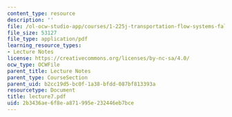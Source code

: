 ```yaml
---
content_type: resource
description: ''
file: /ol-ocw-studio-app/courses/1-225j-transportation-flow-systems-fall-2002/2b3436ae6f8ea871995e232446eb7bce_lecture7.pdf
file_size: 53127
file_type: application/pdf
learning_resource_types:
- Lecture Notes
license: https://creativecommons.org/licenses/by-nc-sa/4.0/
ocw_type: OCWFile
parent_title: Lecture Notes
parent_type: CourseSection
parent_uid: b2cc19d5-bc0f-1a38-bfdd-087bf813393a
resourcetype: Document
title: lecture7.pdf
uid: 2b3436ae-6f8e-a871-995e-232446eb7bce
---
```

